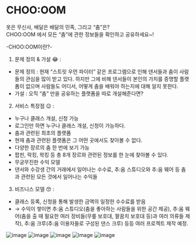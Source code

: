 # CHOO:OOM

옷은 무신사, 배달은 배달의 민족, 그리고 “춤”은?     
CHOO:OOM 에서 모든 “춤”에 관한 정보들을 확인하고 공유하세요~!

-CHOO:OOM이란?-
1. 문제 정의 & 가설 😂 :
- 문제 정의 : 현재 “스트릿 우먼 파이터” 같은 프로그램으로 인해 댄서들과 춤이 사람들의 관심을 많이 받고 있다. 하지만 그에 비해 댄서들이 본인의 가치를 증명할 플랫폼이 없으며 사람들도 어디서, 어떻게 춤을 배워야 하는지에 대해 알지 못한다.
- 가설 : 오직 “춤” 만을 공유하는 플랫폼을 따로 개설해준다면?

2. 서비스 특장점 😉 :
- 누구나 클래스 개설, 신청 가능
- 로그인만 하면 누구나 클래스 개설, 신청이 가능하다.
- 춤과 관련된 최초의 플랫폼
- 현재 춤과 관련된 플랫폼은 그 어떤 곳에서도 찾아볼 수 없다.
- 다양한 장르의 춤 한 번에 보기 가능
- 팝핀, 락킹, 왁킹 등 총 8개 장르와 관련된 정보를 한 눈에 찾아볼 수 있다.
- 무궁무진한 수익 모델
- 댄서와 수강생 간의 거래에서 일어나는 수수료, 추:움 스튜디오와 추:움 웨어 등 춤과 관련된 모든 것에서 일어나는 수익들

3. 비즈니스 모델 😙 :
- 클래스 등록, 신청을 통해 발생한 금액의 일정한 수수료를 받음
- → 수익이 쌓이면 추:움 스튜디오(춤을 좋아하는 사람들을 위한 공간 제공), 추:움 웨어(춤을 출 때 필요한 여러 장비들(무릎 보호대, 팔꿈치 보호대 등)과 여러 의류들 제작), 추:움 크루(추:움 이용자들로 구성된 댄스 크루) 등등 여러 프로젝트 제작 예정.


![image](https://user-images.githubusercontent.com/73643657/230773368-4dc1b953-0294-47a3-8f60-a8bf35335ace.png)
![image](https://user-images.githubusercontent.com/73643657/230773395-e1f30d63-296d-40cc-b17e-5f2f23216ec7.png)
![image](https://user-images.githubusercontent.com/73643657/230773505-f819619f-1f91-4442-9abf-a8d673e22369.png)
![image](https://user-images.githubusercontent.com/73643657/230773412-6ac23716-58dd-4700-9376-fa056aefb7e9.png)
![image](https://user-images.githubusercontent.com/73643657/230773424-43a51bff-f7e2-4c27-9818-a81013b9938b.png)
